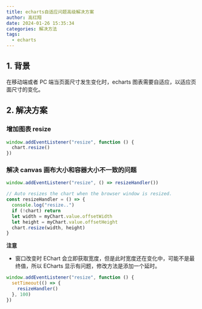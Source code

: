 ```yaml
---
title: echarts自适应问题高级解决方案
author: 高红翔
date: 2024-01-26 15:35:34
categories: 解决方法
tags:
  - echarts
---
```


## 1. 背景

在移动端或者 PC 端当页面尺寸发生变化时，echarts 图表需要自适应，以适应页面尺寸的变化。

## 2. 解决方案

### 增加图表 resize

```js
window.addEventListener("resize", function () {
  chart.resize()
})
```

### 解决 canvas 画布大小和容器大小不一致的问题

```js
window.addEventListener("resize", () => resizeHandler())

// Auto resizes the chart when the browser window is resized.
const resizeHandler = () => {
  console.log("resize..")
  if (!chart) return
  let width = myChart.value.offsetWidth
  let height = myChart.value.offsetHeight
  chart.resize(width, height)
}
```

**注意**

- 窗口改变时 EChart 会立即获取宽度，但是此时宽度还在变化中，可能不是最终值，所以 ECharts 显示有问题，修改方法是添加一个延时。

```js
window.addEventListener("resize", function () {
  setTimeout(() => {
    resizeHandler()
  }, 100)
})
```
